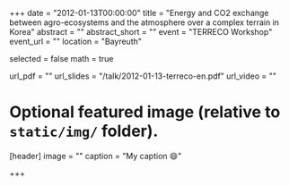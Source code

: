 +++
date = "2012-01-13T00:00:00"
title = "Energy and CO2 exchange between agro-ecosystems and the atmosphere over a complex terrain in Korea"
abstract = ""
abstract_short = ""
event = "TERRECO Workshop"
event_url = ""
location = "Bayreuth"

selected = false
math = true

url_pdf = ""
url_slides = "/talk/2012-01-13-terreco-en.pdf"
url_video = ""

# Optional featured image (relative to `static/img/` folder).
[header]
image = ""
caption = "My caption :smile:"

+++
